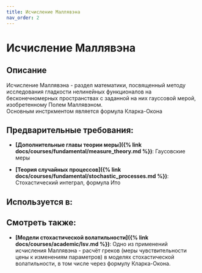 ```yaml
---
title: Исчисление Маллявэна
nav_order: 2
---
```


# Исчисление Маллявэна


## Описание 
Исчисление Маллявэна - раздел математики, посвященный методу исследования гладкости
нелинейных функционалов на бесконечномерных пространствах с заданной на них гауссовой мерой, изобретенному Полем Маллявэном.  
Основным инстркментом является формула Кларка-Окона 


## Предварительные требования:

- **[Дополнительные главы теории меры]({% link docs/courses/fundamental/measure_theory.md %})**: Гаусовские меры


- **[Теория случайных процессов]({% link docs/courses/fundamental/stochastic_processes.md %})**: Стохастический интеграл, формула Ито



## Используется в:


## Смотреть также:

- **[Модели стохастической волатильности]({% link docs/courses/academic/lsv.md %})**: Одно из применений исчисления Маллявэна - расчёт греков (меры чувствительности цены к изменениям параметров) в моделях стохастической волатильности,
в том числе через формулу Кларка-Окона.

